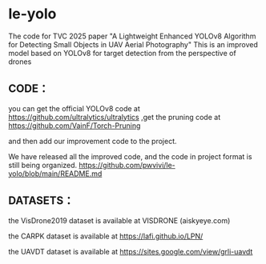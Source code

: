 # le-yolo
The code for TVC 2025 paper "A Lightweight Enhanced YOLOv8 Algorithm for Detecting Small Objects in UAV Aerial Photography"
This is an improved model based on YOLOv8 for target detection from the perspective of drones

## CODE：
you can get the official  YOLOv8 code at https://github.com/ultralytics/ultralytics
,get the pruning code at https://github.com/VainF/Torch-Pruning

and then add our improvement code to the project.

We have released all the improved code, and the code in project format is still being organized.
https://github.com/pwvivi/le-yolo/blob/main/README.md
## DATASETS：

the VisDrone2019 dataset is available at VISDRONE (aiskyeye.com)

the CARPK dataset is available at https://lafi.github.io/LPN/

the UAVDT dataset is available at https://sites.google.com/view/grli-uavdt
